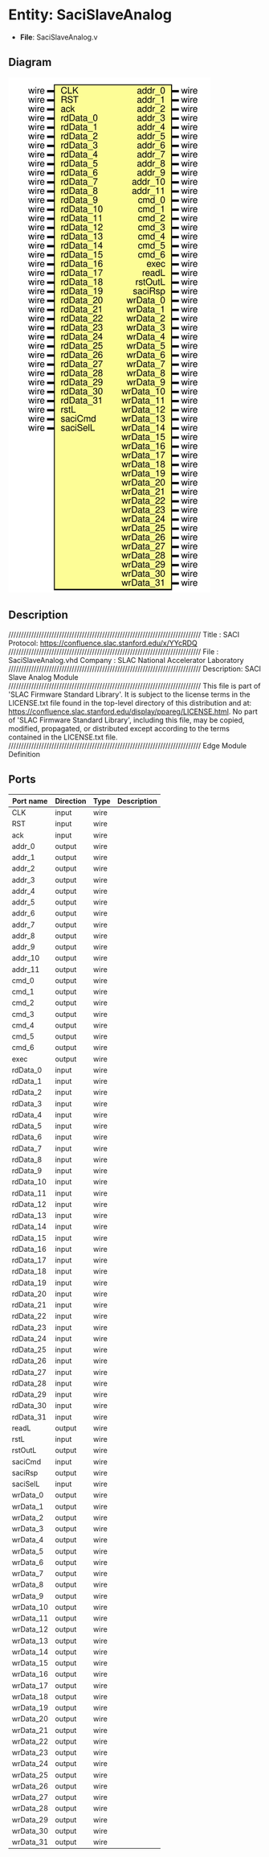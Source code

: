 # Entity: SaciSlaveAnalog

- **File**: SaciSlaveAnalog.v
## Diagram

![Diagram](SaciSlaveAnalog.svg "Diagram")
## Description

////////////////////////////////////////////////////////////////////////////
 Title      : SACI Protocol: https://confluence.slac.stanford.edu/x/YYcRDQ
////////////////////////////////////////////////////////////////////////////
 File       : SaciSlaveAnalog.vhd
 Company    : SLAC National Accelerator Laboratory
////////////////////////////////////////////////////////////////////////////
 Description: SACI Slave Analog Module
////////////////////////////////////////////////////////////////////////////
 This file is part of 'SLAC Firmware Standard Library'.
 It is subject to the license terms in the LICENSE.txt file found in the
 top-level directory of this distribution and at:
    https://confluence.slac.stanford.edu/display/ppareg/LICENSE.html.
 No part of 'SLAC Firmware Standard Library', including this file,
 may be copied, modified, propagated, or distributed except according to
 the terms contained in the LICENSE.txt file.
////////////////////////////////////////////////////////////////////////////
 Edge Module Definition

## Ports

| Port name | Direction | Type | Description |
| --------- | --------- | ---- | ----------- |
| CLK       | input     | wire |             |
| RST       | input     | wire |             |
| ack       | input     | wire |             |
| addr_0    | output    | wire |             |
| addr_1    | output    | wire |             |
| addr_2    | output    | wire |             |
| addr_3    | output    | wire |             |
| addr_4    | output    | wire |             |
| addr_5    | output    | wire |             |
| addr_6    | output    | wire |             |
| addr_7    | output    | wire |             |
| addr_8    | output    | wire |             |
| addr_9    | output    | wire |             |
| addr_10   | output    | wire |             |
| addr_11   | output    | wire |             |
| cmd_0     | output    | wire |             |
| cmd_1     | output    | wire |             |
| cmd_2     | output    | wire |             |
| cmd_3     | output    | wire |             |
| cmd_4     | output    | wire |             |
| cmd_5     | output    | wire |             |
| cmd_6     | output    | wire |             |
| exec      | output    | wire |             |
| rdData_0  | input     | wire |             |
| rdData_1  | input     | wire |             |
| rdData_2  | input     | wire |             |
| rdData_3  | input     | wire |             |
| rdData_4  | input     | wire |             |
| rdData_5  | input     | wire |             |
| rdData_6  | input     | wire |             |
| rdData_7  | input     | wire |             |
| rdData_8  | input     | wire |             |
| rdData_9  | input     | wire |             |
| rdData_10 | input     | wire |             |
| rdData_11 | input     | wire |             |
| rdData_12 | input     | wire |             |
| rdData_13 | input     | wire |             |
| rdData_14 | input     | wire |             |
| rdData_15 | input     | wire |             |
| rdData_16 | input     | wire |             |
| rdData_17 | input     | wire |             |
| rdData_18 | input     | wire |             |
| rdData_19 | input     | wire |             |
| rdData_20 | input     | wire |             |
| rdData_21 | input     | wire |             |
| rdData_22 | input     | wire |             |
| rdData_23 | input     | wire |             |
| rdData_24 | input     | wire |             |
| rdData_25 | input     | wire |             |
| rdData_26 | input     | wire |             |
| rdData_27 | input     | wire |             |
| rdData_28 | input     | wire |             |
| rdData_29 | input     | wire |             |
| rdData_30 | input     | wire |             |
| rdData_31 | input     | wire |             |
| readL     | output    | wire |             |
| rstL      | input     | wire |             |
| rstOutL   | output    | wire |             |
| saciCmd   | input     | wire |             |
| saciRsp   | output    | wire |             |
| saciSelL  | input     | wire |             |
| wrData_0  | output    | wire |             |
| wrData_1  | output    | wire |             |
| wrData_2  | output    | wire |             |
| wrData_3  | output    | wire |             |
| wrData_4  | output    | wire |             |
| wrData_5  | output    | wire |             |
| wrData_6  | output    | wire |             |
| wrData_7  | output    | wire |             |
| wrData_8  | output    | wire |             |
| wrData_9  | output    | wire |             |
| wrData_10 | output    | wire |             |
| wrData_11 | output    | wire |             |
| wrData_12 | output    | wire |             |
| wrData_13 | output    | wire |             |
| wrData_14 | output    | wire |             |
| wrData_15 | output    | wire |             |
| wrData_16 | output    | wire |             |
| wrData_17 | output    | wire |             |
| wrData_18 | output    | wire |             |
| wrData_19 | output    | wire |             |
| wrData_20 | output    | wire |             |
| wrData_21 | output    | wire |             |
| wrData_22 | output    | wire |             |
| wrData_23 | output    | wire |             |
| wrData_24 | output    | wire |             |
| wrData_25 | output    | wire |             |
| wrData_26 | output    | wire |             |
| wrData_27 | output    | wire |             |
| wrData_28 | output    | wire |             |
| wrData_29 | output    | wire |             |
| wrData_30 | output    | wire |             |
| wrData_31 | output    | wire |             |
